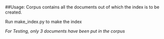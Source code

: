 ##Usage:
Corpus contains all the documents out of which the index is to be created.

Run make_index.py to make the index

*For Testing, only 3 documents have been put in the corpus*
